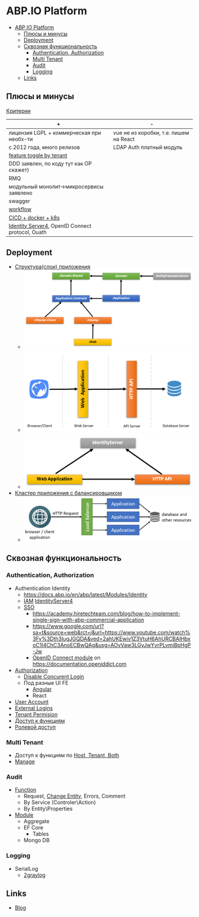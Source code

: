 # ABP.IO Platform

- [ABP.IO Platform](#abpio-platform)
  - [Плюсы и минусы](#плюсы-и-минусы)
  - [Deployment](#deployment)
  - [Сквозная функциональность](#сквозная-функциональность)
    - [Authentication, Authorization](#authentication-authorization)
    - [Multi Tenant](#multi-tenant)
    - [Audit](#audit)
    - [Logging](#logging)
  - [Links](#links)

## Плюсы и минусы

[Критерии](../arch.criteria.md)

| + | - |
| - | - |
| лицензия LGPL + коммерческая при необх-ти | vue не из коробки, т.е. пишем на React |
| с 2012 года, много релизов | LDAP Auth платный модуль|
| [feature toggle by tenant](https://docs.abp.io/en/abp/latest/Modules/Tenant-Management#managing-the-tenant-features)
| DDD заявлен, по коду тут как ОР скажет)
| RMQ
| модульный монолит->микросервисы заявлено
| swagger
| [workflow](https://community.abp.io/posts/using-elsa-workflow-with-the-abp-framework-773siqi9)
| [CICD + docker + k8s](https://community.abp.io/posts/.net-core-microservice-application-with-abp-docker-and-cicd-part-10-8snm8lwy)
| [Identity Server4](http://docs.identityserver.io/), OpenID Connect protocol, Ouath

## Deployment

- [Структура(слои) приложения](https://docs.abp.io/en/abp/latest/Startup-Templates/Application)
  - ![Слои приложения](https://raw.githubusercontent.com/abpframework/abp/rel-5.3/docs/en/images/layered-project-dependencies.png)
  - ![Tiered structure](https://raw.githubusercontent.com/abpframework/abp/rel-5.3/docs/en/images/tiered-solution-servers.png)
  - ![With Identity Server](https://raw.githubusercontent.com/abpframework/abp/rel-5.3/docs/en/images/tiered-solution-applications.png)
- [Кластер приложения с балансировщиком](https://docs.abp.io/en/abp/latest/Deployment/Clustered-Environment)
  - ![clusterd](https://raw.githubusercontent.com/abpframework/abp/rel-5.3/docs/en/images/deployment-clustered.png)

## Сквозная функциональность

### Authentication, Authorization

- Authentication Identity
  - https://docs.abp.io/en/abp/latest/Modules/Identity
  - [IAM](../../arch/iam.md) [IdentityServer4](https://docs.abp.io/en/abp/latest/Modules/IdentityServer)
  - [SSO](../../arch/sso.md)
    - https://academy.hiretechteam.com/blog/how-to-implement-single-sign-with-abp-commercial-application
    - https://www.google.com/url?sa=t&source=web&rct=j&url=https://www.youtube.com/watch%3Fv%3Dth3IugJGQDA&ved=2ahUKEwiv1Z3VtuH6AhURCBAIHbxoC1I4ChC3AnoECBwQAg&usg=AOvVaw3LGyJwYvrPLvmjBpHgP-Jw
    - [OpenID Connect module](https://docs.abp.io/en/abp/latest/Modules/OpenIddict) on https://documentation.openiddict.com
- [Authorization](https://docs.abp.io/en/abp/latest/Authorization)
  - [Disable Concurent Login](https://support.abp.io/QA/Questions/3047/Disable-concurrent-user-login)
  - Под разные UI FE 
    - [Angular](https://docs.abp.io/en/abp/latest/UI/Angular/Authorization)
    - React
- [User Account](https://docs.abp.io/en/abp/latest/CurrentUser)
- [External Logins](https://docs.abp.io/en/commercial/latest/modules/account#social-external-logins)
- [Tenant Permision](https://docs.abp.io/en/commercial/latest/modules/account/impersonation#tenant-user-impersonation-permissions)
- [Доступ к функциям](https://docs.abp.io/en/abp/latest/Authorization#multi-tenancy)
- [Ролевой доступ](https://docs.abp.io/en/abp/latest/Modules/Permission-Management)

### Multi Tenant

- Доступ к функциям по [Host, Tenant, Both](https://docs.abp.io/en/abp/latest/Authorization#multi-tenancy)
- [Manage](https://docs.abp.io/en/abp/latest/Modules/Tenant-Management#user-interface)

### Audit

- [Function](https://docs.abp.io/en/abp/latest/Audit-Logging)
  - Request, [Change Entity](https://github.com/abpframework/abp/blob/dev/framework/src/Volo.Abp.Auditing/Volo/Abp/Auditing/AuditPropertySetter.cs), Errors, Comment
  - By Service (Controler\Action)
  - By Entity\Properties
- [Module](https://docs.abp.io/en/abp/latest/Modules/Audit-Logging)
  - Aggregate
  - EF Core
    - Tables
  - Mongo DB


### Logging

- SerialLog
  - [2graylog](https://medium.com/@paulius.juozelskis/centralized-logging-in-net-core-using-graylog-and-serilog-4de7739051a)

## Links

- [Blog](https://blog.abp.io/abp)
